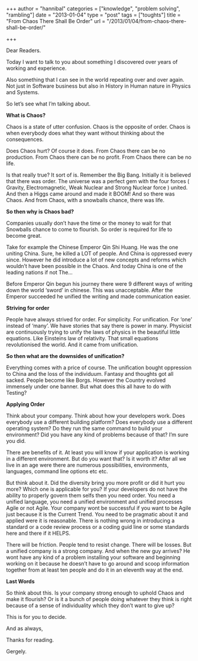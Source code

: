 +++
author = "hannibal"
categories = ["knowledge", "problem solving", "rambling"]
date = "2013-01-04"
type = "post"
tags = ["toughts"]
title = "From Chaos There Shall Be Order"
url = "/2013/01/04/from-chaos-there-shall-be-order/"

+++

Dear Readers. 

Today I want to talk to you about something I discovered over years of working and experience. 

Also something that I can see in the world repeating over and over again. Not just in Software business but also in History in Human nature in Physics and Systems. 

So let&#8217;s see what I&#8217;m talking about. 

**What is Chaos?**

Chaos is a state of utter confusion. Chaos is the opposite of order. Chaos is when everybody does what they want without thinking about the consequences. 

Does Chaos hurt? Of course it does. From Chaos there can be no production. From Chaos there can be no profit. From Chaos there can be no life. 

Is that really true? It sort of is. Remember the Big Bang. Initially it is believed that there was order. The universe was a perfect gem with the four forces ( Gravity, Electromagnetic, Weak Nuclear and Strong Nuclear force ) united. And then a Higgs came around and made it BOOM! And so there was Chaos. And from Chaos, with a snowballs chance, there was life.

**So then why is Chaos bad?**

Companies usually don&#8217;t have the time or the money to wait for that Snowballs chance to come to flourish. So order is required for life to become great.

Take for example the Chinese Emperor Qin Shi Huang. He was the one uniting China. Sure, he killed a LOT of people. And China is oppressed every since. However he did introduce a lot of new concepts and reforms which wouldn&#8217;t have been possible in the Chaos. And today China is one of the leading nations if not The&#8230; 

Before Emperor Qin begun his journey there were 9 different ways of writing down the world &#8216;sword&#8217; in chinese. This was unacceptable. After the Emperor succeeded he unified the writing and made communication easier. 

**Striving for order**

People have always strived for order. For simplicity. For unification. For &#8216;one&#8217; instead of &#8216;many&#8217;. We have stories that say there is power in many. Physicist are continuously trying to unify the laws of physics in the beautiful little equations. Like Einsteins law of relativity. That small equations revolutionised the world. And it came from unification. 

**So then what are the downsides of unification?**

Everything comes with a price of course. The unification bought oppression to China and the loss of the individuum. Fantasy and thoughts got all sacked. People become like Borgs. However the Country evolved immensely under one banner. But what does this all have to do with Testing? 

**Applying Order**

Think about your company. Think about how your developers work. Does everybody use a different building platform? Does everybody use a different operating system? Do they run the same command to build your environment? Did you have any kind of problems because of that? I&#8217;m sure you did. 

There are benefits of it. At least you will know if your application is working in a different environment. But do you want that? Is it worth it? After all we live in an age were there are numerous possibilities, environments, languages, command line options etc etc. 

But think about it. Did the diversity bring you more profit or did it hurt you more? Which one is applicable for you? If your developers do not have the ability to properly govern them selfs then you need order. You need a unified language, you need a unified environment and unified processes Agile or not Agile. Your company wont be successful if you want to be Agile just because it is the Current Trend. You need to be pragmatic about it and applied were it is reasonable. There is nothing wrong in introducing a standard or a code review process or a coding guid line or some standards here and there if it HELPS. 

There will be friction. People tend to resist change. There will be losses. But a unified company is a strong company. And when the new guy arrives? He wont have any kind of a problem installing your software and beginning working on it because he doesn&#8217;t have to go around and scoop information together from at least ten people and do it in an eleventh way at the end. 

**Last Words**

So think about this. Is your company strong enough to uphold Chaos and make it flourish? Or is it a bunch of people doing whatever they think is right because of a sense of individuality which they don&#8217;t want to give up? 

This is for you to decide. 

And as always,
  
Thanks for reading.
  
Gergely.